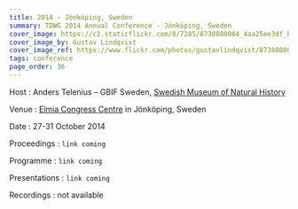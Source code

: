 ```yaml
---
title: 2014 - Jönköping, Sweden
summary: TDWG 2014 Annual Conference - Jönköping, Sweden
cover_image: https://c2.staticflickr.com/8/7285/8738080004_4aa25ee3df_b.jpg
cover_image_by: Gustav Lindqvist
cover_image_ref: https://www.flickr.com/photos/gustavlindqvist/8738080004
tags: conference
page_order: 36
---
```


Host
: Anders Telenius – GBIF Sweden, [Swedish Museum of Natural History](http://www.nrm.se/en/16.html)

Venue
: [Elmia Congress Centre](http://www.elmia.se/en/) in Jönköping, Sweden

Date
: 27-31 October 2014

Proceedings
: `link coming`

Programme
: `link coming`

Presentations
: `link coming`

Recordings
: not available
